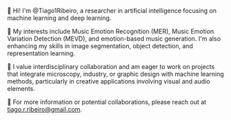 
👋 Hi! I'm @Tiago1Ribeiro, a researcher in artificial intelligence focusing on machine learning and deep learning.

🌱 My interests include Music Emotion Recognition (MER), Music Emotion Variation Detection (MEVD), and emotion-based music generation. I'm also enhancing my skills in image segmentation, object detection, and representation learning.

🤝 I value interdisciplinary collaboration and am eager to work on projects that integrate microscopy, industry, or graphic design with machine learning methods, particularly in creative applications involving visual and audio elements.

📩 For more information or potential collaborations, please reach out at tiago.r.ribeiro@gmail.com.
